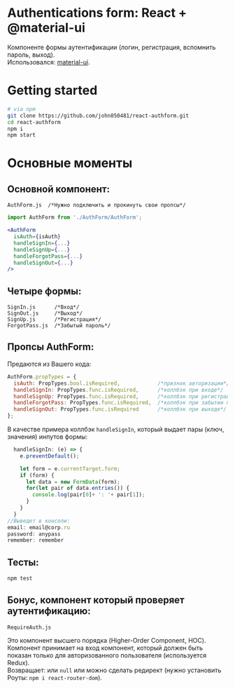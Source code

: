 # Authentications form: React + @material-ui
Компоненте формы аутентификации (логин, регистрация, вспомнить пароль, выход).
<br>Использовался: [material-ui](https://material-ui.com/ru/).

# Getting started
```bash
# via npm
git clone https://github.com/john050481/react-authform.git
cd react-authform
npm i
npm start
```
# Основные моменты
## Основной компонент:
```
AuthForm.js  /*Нужно подключить и прокинуть свои пропсы*/
```
```js
import AuthForm from './AuthForm/AuthForm';
```
```jsx
<AuthForm 
  isAuth={isAuth}
  handleSignIn={...}
  handleSignUp={...}
  handleForgotPass={...}
  handleSignOut={...}
/>
```
## Четыре формы: 
```
SignIn.js      /*Вход*/
SignOut.js     /*Выход*/
SignUp.js      /*Регистрация*/
ForgotPass.js  /*Забытый пароль*/
```
## Пропсы AuthForm:
Предаются из Вашего кода:
```js
AuthForm.propTypes = {
  isAuth: PropTypes.bool.isRequired,            /*признак авторизации*/
  handleSignIn: PropTypes.func.isRequired,      /*коллбэк при входе*/
  handleSignUp: PropTypes.func.isRequired,      /*коллбэк при регистрации*/
  handleForgotPass: PropTypes.func.isRequired,  /*коллбэк при забытии пароля*/
  handleSignOut: PropTypes.func.isRequired      /*коллбэк при выходе*/
};
```
В качестве примера коллбэк ```handleSignIn```, который выдает пары (ключ, значения) инпутов формы:
```js
  handleSignIn: (e) => {
    e.preventDefault();

    let form = e.currentTarget.form;
    if (form) {
      let data = new FormData(form);
      for(let pair of data.entries()) {
        console.log(pair[0]+ ': '+ pair[1]);
      }
    }
  }
//Выведет в консоли:
email: email@corp.ru
password: anypass
remember: remember
```
## Тесты:
```bash
npm test
```
## Бонус, компонент который проверяет аутентификацию:
```
RequireAuth.js
```
Это компонент высшего порядка (Higher-Order Component, HOC).
<br>Компонент принимает на вход компонент, который должен быть показан только для авторизованного пользователя (используется Redux).
<br>Возвращает: или ```null``` или можно сделать редирект (нужно установить Роуты: ```npm i react-router-dom```).
